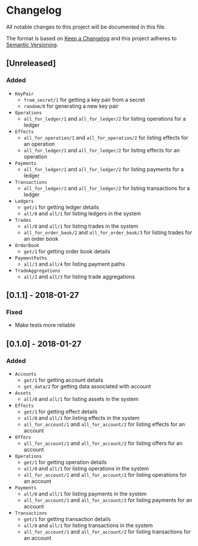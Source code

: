 # Changelog
All notable changes to this project will be documented in this file.

The format is based on [Keep a Changelog](http://keepachangelog.com/en/1.0.0/)
and this project adheres to [Semantic Versioning](http://semver.org/spec/v2.0.0.html).

## [Unreleased]
### Added
- `KeyPair`
  * `from_secret/1` for getting a key pair from a secret
  * `random/0` for generating a new key pair
- `Operations`
  * `all_for_ledger/1` and `all_for_ledger/2` for listing operations for a ledger
- `Effects`
  * `all_for_operation/1` and `all_for_operation/2` for listing effects for an operation
  * `all_for_ledger/1` and `all_for_ledger/2` for listing effects for an operation
- `Payments`
  * `all_for_ledger/1` and `all_for_ledger/2` for listing payments for a ledger
- `Transactions`
  * `all_for_ledger/1` and `all_for_ledger/2` for listing transactions for a ledger
- `Ledgers`
  * `get/1` for getting ledger details
  * `all/0` and `all/1` for listing ledgers in the system
- `Trades`
  * `all/0` and `all/1` for listing trades in the system
  * `all_for_order_book/2` and `all_for_order_book/3` for listing trades for an order book
- `OrderBook`
  * `get/1` for getting order book details
- `PaymentPaths`
  * `all/3` and `all/4` for listing payment paths
- `TradeAggregations`
  * `all/2` and `all/3` for listing trade aggregations

## [0.1.1] - 2018-01-27
### Fixed
- Make tests more reliable

## [0.1.0] - 2018-01-27
### Added
- `Accounts`
  * `get/1` for getting account details
  * `get_data/2` for getting data associated with account
- `Assets`
  * `all/0` and `all/1` for listing assets in the system
- `Effects`
  * `get/1` for getting effect details
  * `all/0` and `all/1` for listing effects in the system
  * `all_for_account/1` and `all_for_account/2` for listing effects for an account
- `Offers`
  * `all_for_account/1` and `all_for_account/2` for listing offers for an account
- `Operations`
  * `get/1` for getting operation details
  * `all/0` and `all/1` for listing operations in the system
  * `all_for_account/1` and `all_for_account/2` for listing operations for an account
- `Payments`
  * `all/0` and `all/1` for listing payments in the system
  * `all_for_account/1` and `all_for_account/2` for listing payments for an account
- `Transactions`
  * `get/1` for getting transaction details
  * `all/0` and `all/1` for listing transactions in the system
  * `all_for_account/1` and `all_for_account/2` for listing transactions for an account
